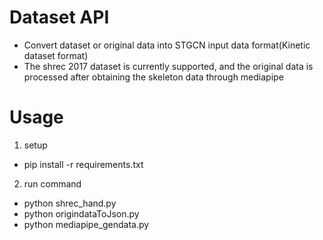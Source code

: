 # Dataset API
- Convert dataset or original data into STGCN input data format(Kinetic dataset format)
- The shrec 2017 dataset is currently supported, and the original data is processed after obtaining the skeleton data through mediapipe
# Usage

1. setup
- pip install -r requirements.txt

2. run command
- python shrec_hand.py
- python origindataToJson.py
- python mediapipe_gendata.py